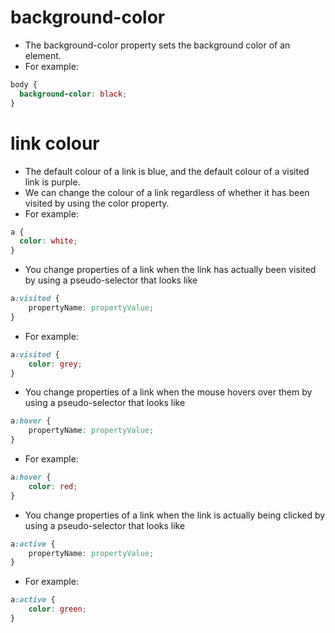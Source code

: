 # background-color
- The background-color property sets the background color of an element.
- For example:
```css
body {
  background-color: black;
}
```

# link colour
- The default colour of a link is blue, and the default colour of a visited link is purple.
- We can change the colour of a link regardless of whether it has been visited by using the color property.
- For example:
```css
a {
  color: white;
}
```
- You change properties of a link when the link has actually been visited by using a pseudo-selector that looks like 
```css
a:visited { 
	propertyName: propertyValue; 
}
```
- For example:
```css
a:visited { 
	color: grey;
}
```
- You change properties of a link when the mouse hovers over them by using a pseudo-selector that looks like 
```css
a:hover { 
	propertyName: propertyValue; 
}
```
- For example:
```css
a:hover { 
	color: red;
}
```
- You change properties of a link when the link is actually being clicked by using a pseudo-selector that looks like 
```css
a:active { 
	propertyName: propertyValue; 
}
```
- For example:
```css
a:active { 
	color: green;
}
```
